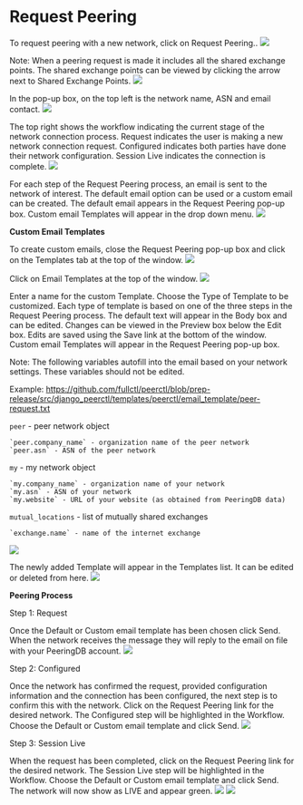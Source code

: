 # Request Peering

To request peering with a new network, click on Request Peering.. 
   ![](img/requestpeering.png)


Note: When a peering request is made it includes all the shared exchange points. The shared exchange points can be viewed by clicking the arrow next to Shared Exchange Points. 
   ![](img/sharedpts.png)


In the pop-up box, on the top left is the network name, ASN and email contact. 
   ![](img/popleft.png)
   

The top right shows the workflow indicating the current stage of the network connection process. 
Request indicates the user is making a new network connection request.
Configured indicates both parties have done their network configuration.
Session Live indicates the connection is complete.
   ![](img/popright.png)
      

For each step of the Request Peering process, an email is sent to the network of interest. The default email option can be used or a custom email can be created. The default email appears in the Request Peering pop-up box. Custom email Templates will appear in the drop down menu.
   ![](img/defaultemail.png)
      

<strong>Custom Email Templates</strong>

To create custom emails, close the Request Peering pop-up box and click on the Templates tab at the top of the window. 
   ![](img/templates.png)


Click on Email Templates at the top of the window. 
   ![](img/emailtemplates.png)
   

Enter a name for the custom Template. Choose the Type of Template to be customized. Each type of template is based on one of the three steps in the Request Peering process. The default text will appear in the Body box and can be edited. Changes can be viewed in the Preview box below the Edit box. Edits are saved using the Save link at the bottom of the window. Custom email Templates will appear in the Request Peering pop-up box.

Note: The following variables autofill into the email based on your network settings. These variables should not be edited.

Example: https://github.com/fullctl/peerctl/blob/prep-release/src/django_peerctl/templates/peerctl/email_template/peer-request.txt

`peer` - peer network object

	`peer.company_name` - organization name of the peer network
	`peer.asn` - ASN of the peer network
	
`my` - my network object

	`my.company_name` - organization name of your network
	`my.asn` - ASN of your network
	`my.website` - URL of your website (as obtained from PeeringDB data)

`mutual_locations` - list of mutually shared exchanges 

	`exchange.name` - name of the internet exchange
   ![](img/customemail.png)

The newly added Template will appear in the Templates list. It can be edited or deleted from here.
   ![](img/emailtemplist.png)


<strong>Peering Process</strong>

Step 1: Request

Once the Default or Custom email template has been chosen click Send. When the network receives the message they will reply to the email on file with your PeeringDB account.
   ![](img/send.png)
   

Step 2: Configured

Once the network has confirmed the request, provided configuration information and the connection has been configured, the next step is to confirm this with the network. Click on the Request Peering link for the desired network. The Configured step will be highlighted in the Workflow. Choose the Default or Custom email template and click Send. 
   ![](img/configured.png)
   

Step 3: Session Live

When the request has been completed, click on the Request Peering link for the desired network. The Session Live step will be highlighted in the Workflow. Choose the Default or Custom email template and click Send. The network will now show as LIVE and appear green.
   ![](img/sessionlive.png)
   ![](img/liveex.png)
   